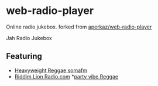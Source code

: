 # web-radio-player

Online radio jukebox.
forked from [aperkaz/web-radio-player](https://github.com/aperkaz/web-radio-player)

Jah Radio Jukebox
## Featuring

* [Heavyweight Reggae somafm](https://somafm.com/reggae/) 
* [Riddim Lion Radio.com](https://www.riddimlionradio.com/)
*[party vibe Reggae](https://www.partyvibe.com/reggae-radio-station/)
